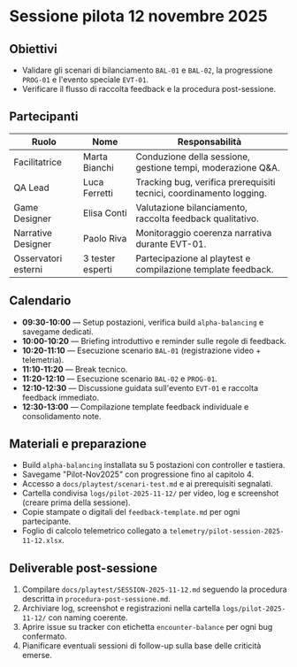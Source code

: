 # Sessione pilota 12 novembre 2025

## Obiettivi
- Validare gli scenari di bilanciamento `BAL-01` e `BAL-02`, la progressione `PROG-01` e l'evento speciale `EVT-01`.
- Verificare il flusso di raccolta feedback e la procedura post-sessione.

## Partecipanti
| Ruolo | Nome | Responsabilità |
| --- | --- | --- |
| Facilitatrice | Marta Bianchi | Conduzione della sessione, gestione tempi, moderazione Q&A. |
| QA Lead | Luca Ferretti | Tracking bug, verifica prerequisiti tecnici, coordinamento logging. |
| Game Designer | Elisa Conti | Valutazione bilanciamento, raccolta feedback qualitativo. |
| Narrative Designer | Paolo Riva | Monitoraggio coerenza narrativa durante EVT-01. |
| Osservatori esterni | 3 tester esperti | Partecipazione al playtest e compilazione template feedback. |

## Calendario
- **09:30-10:00** — Setup postazioni, verifica build `alpha-balancing` e savegame dedicati.
- **10:00-10:20** — Briefing introduttivo e reminder sulle regole di feedback.
- **10:20-11:10** — Esecuzione scenario `BAL-01` (registrazione video + telemetria).
- **11:10-11:20** — Break tecnico.
- **11:20-12:10** — Esecuzione scenario `BAL-02` e `PROG-01`.
- **12:10-12:30** — Discussione guidata sull'evento `EVT-01` e raccolta feedback immediato.
- **12:30-13:00** — Compilazione template feedback individuale e consolidamento note.

## Materiali e preparazione
- Build `alpha-balancing` installata su 5 postazioni con controller e tastiera.
- Savegame "Pilot-Nov2025" con progressione fino al capitolo 4.
- Accesso a `docs/playtest/scenari-test.md` e ai prerequisiti segnalati.
- Cartella condivisa `logs/pilot-2025-11-12/` per video, log e screenshot (creare prima della sessione).
- Copie stampate o digitali del `feedback-template.md` per ogni partecipante.
- Foglio di calcolo telemetrico collegato a `telemetry/pilot-session-2025-11-12.xlsx`.

## Deliverable post-sessione
1. Compilare `docs/playtest/SESSION-2025-11-12.md` seguendo la procedura descritta in `procedura-post-sessione.md`.
2. Archiviare log, screenshot e registrazioni nella cartella `logs/pilot-2025-11-12/` con naming coerente.
3. Aprire issue su tracker con etichetta `encounter-balance` per ogni bug confermato.
4. Pianificare eventuali sessioni di follow-up sulla base delle criticità emerse.
